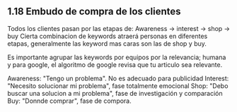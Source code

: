 ## 1.18 Embudo de compra de los clientes

Todos los clientes pasan por las etapas de: Awareness -\> interest -\>
shop -\> buy Cierta combinacion de keywords atraerá personas en
diferentes etapas, generalmente las keyword mas caras son las de shop y
buy.

Es importante agrupar las keywords por equipos por la relevancia; humana
y para google, el algoritmo de google revisa que tu articulo sea
relevante.

Awareness: \"Tengo un problema\". No es adecuado para publicidad
Interest: \"Necesito solucionar mi problema\", fase totalmente emocional
Shop: \"Debo buscar una solucion a mi problema\", fase de investigación
y comparación Buy: \"Donnde comprar\", fase de compora.

